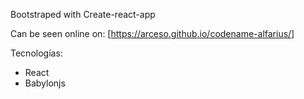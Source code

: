 Bootstraped with Create-react-app

Can be seen online on: [https://arceso.github.io/codename-alfarius/]

Tecnologías:

- React
- Babylonjs
